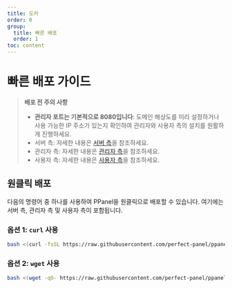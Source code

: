 ```yaml
---
title: 도커
order: 0
group:
  title: 빠른 배포
  order: 1
toc: content
---
```


# 빠른 배포 가이드

> **배포 전 주의 사항**
>
> - **관리자 포트는 기본적으로 8080입니다**: 도메인 해상도를 미리 설정하거나 사용 가능한 IP 주소가 있는지 확인하여 관리자와 사용자 측의 설치를 원활하게 진행하세요.
> - 서버 측: 자세한 내용은 [서버 측](/guide/server)을 참조하세요.
> - 관리자 측: 자세한 내용은 [관리자 측](/guide/admin)을 참조하세요.
> - 사용자 측: 자세한 내용은 [사용자 측](/guide/user)을 참조하세요.

## 원클릭 배포

다음의 명령어 중 하나를 사용하여 PPanel을 원클릭으로 배포할 수 있습니다. 여기에는 서버 측, 관리자 측 및 사용자 측이 포함됩니다.

### 옵션 1: `curl` 사용

```bash
bash <(curl -fsSL https://raw.githubusercontent.com/perfect-panel/ppanel-script/refs/heads/main/install.sh)
```

### 옵션 2: `wget` 사용

```bash
bash <(wget -qO- https://raw.githubusercontent.com/perfect-panel/ppanel-script/refs/heads/main/install.sh)
```

